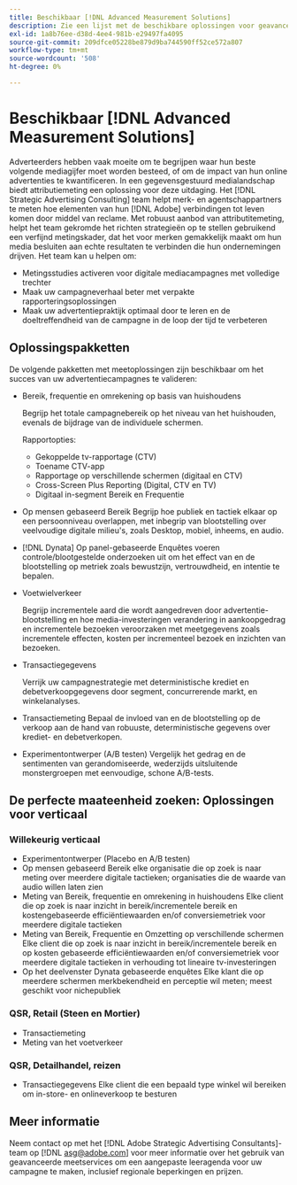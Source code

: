 ```yaml
---
title: Beschikbaar [!DNL Advanced Measurement Solutions]
description: Zie een lijst met de beschikbare oplossingen voor geavanceerde metingen.
exl-id: 1a8b76ee-d38d-4ee4-981b-e29497fa4095
source-git-commit: 209dfce05228be879d9ba744590ff52ce572a807
workflow-type: tm+mt
source-wordcount: '508'
ht-degree: 0%

---
```


# Beschikbaar [!DNL Advanced Measurement Solutions]

Adverteerders hebben vaak moeite om te begrijpen waar hun beste volgende mediagijfer moet worden besteed, of om de impact van hun online advertenties te kwantificeren. In een gegevensgestuurd medialandschap biedt attributiemeting een oplossing voor deze uitdaging. Het [!DNL Strategic Advertising Consulting] team helpt merk- en agentschappartners te meten hoe elementen van hun [!DNL Adobe] verbindingen tot leven komen door middel van reclame. Met robuust aanbod van attributitemeting, helpt het team gekromde het richten strategieën op te stellen gebruikend een verfijnd metingskader, dat het voor merken gemakkelijk maakt om hun media besluiten aan echte resultaten te verbinden die hun ondernemingen drijven. Het team kan u helpen om:

* Metingsstudies activeren voor digitale mediacampagnes met volledige trechter
* Maak uw campagneverhaal beter met verpakte rapporteringsoplossingen
* Maak uw advertentiepraktijk optimaal door te leren en de doeltreffendheid van de campagne in de loop der tijd te verbeteren

## Oplossingspakketten

De volgende pakketten met meetoplossingen zijn beschikbaar om het succes van uw advertentiecampagnes te valideren:

* Bereik, frequentie en omrekening op basis van huishoudens

   Begrijp het totale campagnebereik op het niveau van het huishouden, evenals de bijdrage van de individuele schermen.

   Rapportopties:
   * Gekoppelde tv-rapportage (CTV)
   * Toename CTV-app
   * Rapportage op verschillende schermen (digitaal en CTV)
   * Cross-Screen Plus Reporting (Digital, CTV en TV)
   * Digitaal in-segment Bereik en Frequentie

* Op mensen gebaseerd Bereik
Begrijp hoe publiek en tactiek elkaar op een persoonniveau overlappen, met inbegrip van blootstelling over veelvoudige digitale milieu&#39;s, zoals Desktop, mobiel, inheems, en audio.

* [!DNL Dynata] Op panel-gebaseerde Enquêtes voeren controle/blootgestelde onderzoeken uit om het effect van en de blootstelling op metriek zoals bewustzijn, vertrouwdheid, en intentie te bepalen.

* Voetwielverkeer

   Begrijp incrementele aard die wordt aangedreven door advertentie-blootstelling en hoe media-investeringen verandering in aankoopgedrag en incrementele bezoeken veroorzaken met meetgegevens zoals incrementele effecten, kosten per incrementeel bezoek en inzichten van bezoeken.

* Transactiegegevens

   Verrijk uw campagnestrategie met deterministische krediet en debetverkoopgegevens door segment, concurrerende markt, en winkelanalyses.

* Transactiemeting
Bepaal de invloed van en de blootstelling op de verkoop aan de hand van robuuste, deterministische gegevens over krediet- en debetverkopen.

* Experimentontwerper (A/B testen)
Vergelijk het gedrag en de sentimenten van gerandomiseerde, wederzijds uitsluitende monstergroepen met eenvoudige, schone A/B-tests.

## De perfecte maateenheid zoeken: Oplossingen voor verticaal

### Willekeurig verticaal

* Experimentontwerper (Placebo en A/B testen)
* Op mensen gebaseerd Bereik
elke organisatie die op zoek is naar meting over meerdere digitale tactieken; organisaties die de waarde van audio willen laten zien
* Meting van Bereik, frequentie en omrekening in huishoudens
Elke client die op zoek is naar inzicht in bereik/incrementele bereik en kostengebaseerde efficiëntiewaarden en/of conversiemetriek voor meerdere digitale tactieken
* Meting van Bereik, Frequentie en Omzetting op verschillende schermen
Elke client die op zoek is naar inzicht in bereik/incrementele bereik en op kosten gebaseerde efficiëntiewaarden en/of conversiemetriek voor meerdere digitale tactieken in verhouding tot lineaire tv-investeringen
* Op het deelvenster Dynata gebaseerde enquêtes
Elke klant die op meerdere schermen merkbekendheid en perceptie wil meten; meest geschikt voor nichepubliek

### QSR, Retail (Steen en Mortier)

* Transactiemeting
* Meting van het voetverkeer

### QSR, Detailhandel, reizen

* Transactiegegevens
Elke client die een bepaald type winkel wil bereiken om in-store- en onlineverkoop te besturen

## Meer informatie

Neem contact op met het [!DNL Adobe Strategic Advertising Consultants]-team op [!DNL asg@adobe.com] voor meer informatie over het gebruik van geavanceerde meetservices om een aangepaste leeragenda voor uw campagne te maken, inclusief regionale beperkingen en prijzen.
